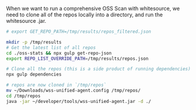 When we want to run a comprehensive OSS Scan with whitesource, we need to clone all of the repos locally into a directory, and run the whitesource .jar.


```bash
# export GET_REPO_PATH=/tmp/results/repos_filtered.json

mkdir -p /tmp/results
# Get the latest list of all repos
cd ./oss-stats && npx gulp get-repo-json
export REPO_LIST_OVERRIDE_PATH=/tmp/results/repos.json

# Clone all the repos (this is a side product of running dependencies)
npx gulp dependencies

# repos are now cloned in `/tmp/repos`
mv ~/Downloads/wss-unified-agent.config /tmp/repos/
cd /tmp/repos
java -jar ~/developer/tools/wss-unified-agent.jar -d ./ 
```